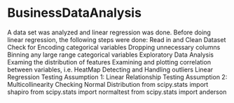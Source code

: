 # BusinessDataAnalysis
A data set was analyzed and linear regression was done. 
Before doing linear regression, the following steps were done: 
      Read in and Clean Dataset 
      Check for Encoding categorical variables
Dropping unnecessary columns
Binning any large range categorical variables
Exploratory Data Analysis
Examing the distribution of features
Examining and plotting correlation between variables, i.e. HeatMap
Detecting and Handling outliers
Linear Regression
  Testing Assumption 1: Linear Relationship
  Testing Assumption 2: Multicollinearity
  Checking Normal Distribution
    from scipy.stats import shapiro
    from scipy.stats import normaltest
    from scipy.stats import anderson 
  
